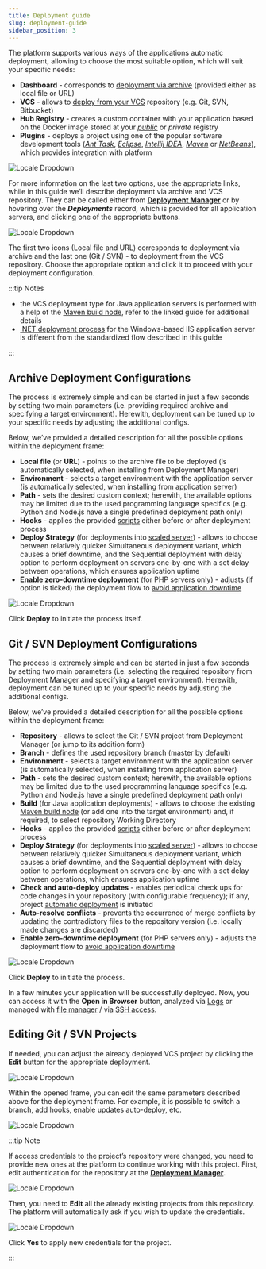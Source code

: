```yaml
---
title: Deployment guide
slug: deployment-guide
sidebar_position: 3
---
```


The platform supports various ways of the applications automatic deployment, allowing to choose the most suitable option, which will suit your specific needs:

- **Dashboard** - corresponds to [deployment via archive](/docs/deployment/deployment-guide#archive-deployment-configurations) (provided either as local file or URL)
- **VCS** - allows to [deploy from your VCS](/docs/deployment/deployment-guide#git--svn-deployment-configurations) repository (e.g. Git, SVN, Bitbucket)
- **Hub Registry** - creates a custom container with your application based on the Docker image stored at your _[public](/docs/container/container-deployment/custom-containers-deployment)_ or _private_ registry
- **Plugins** - deploys a project using one of the popular software development tools (_[Ant Task](/docs/deployment-tools/plugins/ant-task)_, _[Eclipse](/docs/deployment-tools/plugins/eclipse-plugin/eclipse-plugin-manual)_, _[Intellij IDEA](/docs/deployment-tools/plugins/idea-plugin)_, _[Maven](/docs/deployment-tools/plugins/maven-plugin)_ or _[NetBeans](/docs/deployment-tools/plugins/netbeans-plugin/netbeans-plugin-overview)_), which provides integration with platform

<div style={{
    display:'flex',
    justifyContent: 'center',
    margin: '0 0 1rem 0'
}}>

![Locale Dropdown](./img/DeploymentGuide/01-deployment-options-illustration.png)

</div>

For more information on the last two options, use the appropriate links, while in this guide we’ll describe deployment via archive and VCS repository. They can be called either from **[Deployment Manager](/docs/deployment/deployment-manager)** or by hovering over the **_Deployments_** record, which is provided for all application servers, and clicking one of the appropriate buttons.

<div style={{
    display:'flex',
    justifyContent: 'center',
    margin: '0 0 1rem 0'
}}>

![Locale Dropdown](./img/DeploymentGuide/02-application-server-deployments.png)

</div>

The first two icons (Local file and URL) corresponds to deployment via archive and the last one (Git / SVN) - to deployment from the VCS repository. Choose the appropriate option and click it to proceed with your deployment configuration.

:::tip Notes

- the VCS deployment type for Java application servers is performed with a help of the [Maven build node](/docs/java/build-node/java-vcs-deployment-with-maven), refer to the linked guide for additional details
- [.NET deployment process](/docs/windows-and-.NET/dot-net-core) for the Windows-based IIS application server is different from the standardized flow described in this guide

:::

## Archive Deployment Configurations

The process is extremely simple and can be started in just a few seconds by setting two main parameters (i.e. providing required archive and specifying a target environment). Herewith, deployment can be tuned up to your specific needs by adjusting the additional configs.

Below, we’ve provided a detailed description for all the possible options within the deployment frame:

- **Local file** (or **URL**) - points to the archive file to be deployed (is automatically selected, when installing from Deployment Manager)
- **Environment** - selects a target environment with the application server (is automatically selected, when installing from application server)
- **Path** - sets the desired custom context; herewith, the available options may be limited due to the used programming language specifics (e.g. Python and Node.js have a single predefined deployment path only)
- **Hooks** - applies the provided [scripts](/docs/deployment/deployment-hooks) either before or after deployment process
- **Deploy Strategy** (for deployments into [scaled server](/docs/application-setting/scaling-and-clustering/horizontal-scaling)) - allows to choose between relatively quicker Simultaneous deployment variant, which causes a brief downtime, and the Sequential deployment with delay option to perform deployment on servers one-by-one with a set delay between operations, which ensures application uptime
- **Enable zero-downtime deployment** (for PHP servers only) - adjusts (if option is ticked) the deployment flow to [avoid application downtime](/docs/php/zdt-deployment-for-php)

<div style={{
    display:'flex',
    justifyContent: 'center',
    margin: '0 0 1rem 0'
}}>

![Locale Dropdown](./img/DeploymentGuide/03-archive-deployment-configurations.png)

</div>

Click **Deploy** to initiate the process itself.

## Git / SVN Deployment Configurations

The process is extremely simple and can be started in just a few seconds by setting two main parameters (i.e. selecting the required repository from Deployment Manager and specifying a target environment). Herewith, deployment can be tuned up to your specific needs by adjusting the additional configs.

Below, we’ve provided a detailed description for all the possible options within the deployment frame:

- **Repository** - allows to select the Git / SVN project from Deployment Manager (or jump to its addition form)
- **Branch** - defines the used repository branch (master by default)
- **Environment** - selects a target environment with the application server (is automatically selected, when installing from application server)
- **Path** - sets the desired custom context; herewith, the available options may be limited due to the used programming language specifics (e.g. Python and Node.js have a single predefined deployment path only)
- **Build** (for Java application deployments) - allows to choose the existing [Maven build node](/docs/java/build-node/java-vcs-deployment-with-maven) (or add one into the target environment) and, if required, to select repository Working Directory
- **Hooks** - applies the provided [scripts](/docs/deployment/deployment-hooks) either before or after deployment process
- **Deploy Strategy** (for deployments into [scaled server](/docs/application-setting/scaling-and-clustering/horizontal-scaling)) - allows to choose between relatively quicker Simultaneous deployment variant, which causes a brief downtime, and the Sequential deployment with delay option to perform deployment on servers one-by-one with a set delay between operations, which ensures application uptime
- **Check and auto-deploy updates** - enables periodical check ups for code changes in your repository (with configurable frequency); if any, project [automatic deployment](/docs/deployment/git-&-svn-auto-deploy/auto-deploy-overview) is initiated
- **Auto-resolve conflicts** - prevents the occurrence of merge conflicts by updating the contradictory files to the repository version (i.e. locally made changes are discarded)
- **Enable zero-downtime deployment** (for PHP servers only) - adjusts the deployment flow to [avoid application downtime](/docs/php/zdt-deployment-for-php)

<div style={{
    display:'flex',
    justifyContent: 'center',
    margin: '0 0 1rem 0'
}}>

![Locale Dropdown](./img/DeploymentGuide/04-vcs-deployment-configurations.png)

</div>

Click **Deploy** to initiate the process.

In a few minutes your application will be successfully deployed. Now, you can access it with the **Open in Browser** button, analyzed via [Logs](/docs/application-setting/built-in-monitoring/log-files) or managed with [file manager](/docs/application-setting/configuration-file-manager) / via [SSH access](/docs/deployment-tools/ssh/ssh-access/overview).

## Editing Git / SVN Projects

If needed, you can adjust the already deployed VCS project by clicking the **Edit** button for the appropriate deployment.

<div style={{
    display:'flex',
    justifyContent: 'center',
    margin: '0 0 1rem 0'
}}>

![Locale Dropdown](./img/DeploymentGuide/05-edit-vcs-project.png)

</div>

Within the opened frame, you can edit the same parameters described above for the deployment frame. For example, it is possible to switch a branch, add hooks, enable updates auto-deploy, etc.

<div style={{
    display:'flex',
    justifyContent: 'center',
    margin: '0 0 1rem 0'
}}>

![Locale Dropdown](./img/DeploymentGuide/06-edit-project-dialog.png)

</div>

:::tip Note

If access credentials to the project’s repository were changed, you need to provide new ones at the platform to continue working with this project. First, edit authentication for the repository at the **[Deployment Manager](/docs/deployment/deployment-manager)**.

<div style={{
    display:'flex',
    justifyContent: 'center',
    margin: '0 0 1rem 0'
}}>

![Locale Dropdown](./img/DeploymentGuide/07-edit-repository-credentials.png)

</div>

Then, you need to **Edit** all the already existing projects from this repository. The platform will automatically ask if you wish to update the credentials.

<div style={{
    display:'flex',
    justifyContent: 'center',
    margin: '0 0 1rem 0'
}}>

![Locale Dropdown](./img/DeploymentGuide/08-update-project-authentication-data.png)

</div>

Click **Yes** to apply new credentials for the project.

:::
